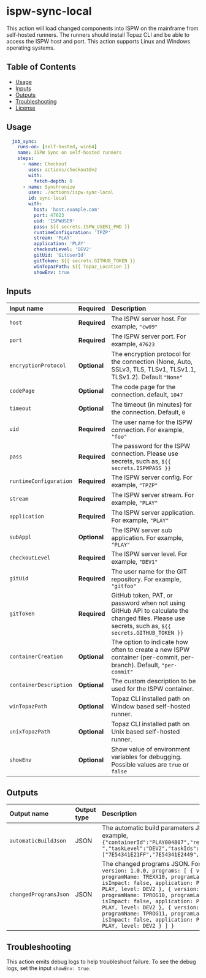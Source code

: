 # ispw-sync-local

This action will load changed components into ISPW on the mainframe from self-hosted runners. The runners should install Topaz CLI and be able to access the ISPW host and port. This action supports Linux and Windows operating systems. 

## Table of Contents
<!-- toc -->

- [Usage](#usage)
- [Inputs](#inputs)
- [Outputs](#outputs)
- [Troubleshooting](#troubleshooting)
- [License](LICENSE.txt)

<!-- tocstop -->


## Usage

```yaml
  job_sync:
    runs-on: [self-hosted, win64]
    name: ISPW Sync on self-hosted runners
    steps:
      - name: Checkout
        uses: actions/checkout@v2
        with:
          fetch-depth: 0
      - name: Synchronize
        uses: ./actions/ispw-sync-local
        id: sync-local
        with:
          host: 'host.example.com'
          port: 47623
          uid: 'ISPWUSER'
          pass: ${{ secrets.ISPW_USER1_PWD }}
          runtimeConfiguration: 'TPZP'
          stream: 'PLAY'
          application: 'PLAY'
          checkoutLevel: 'DEV2'
          gitUid: 'GitUserId'
          gitToken: ${{ secrets.GITHUB_TOKEN }}
          winTopazPath: ${{ Topaz_Location }}
          showEnv: true

```


## Inputs

| Input name | Required | Description |
| :--------- | :------- | :---------- |
| `host` | **Required** | The ISPW server host. For example, `"cw09"` |
| `port` | **Required** | The ISPW server port. For example, `47623` |
| `encryptionProtocol` | **Optional** | The encryption protocol for the connection (None, Auto, SSLv3, TLS, TLSv1, TLSv1.1, TLSv1.2). Default `"None"`
| `codePage` | **Optional** | The code page for the connection. default, `1047` |
| `timeout` | **Optional** | The timeout (in minutes) for the connection. Default, `0` |
| `uid` | **Required** | The user name for the ISPW connection. For example, `"foo"` |
| `pass` | **Required** | The password for the ISPW connection. Please use secrets, such as, `${{ secrets.ISPWPASS }}` |
| `runtimeConfiguration` | **Required** | The ISPW server config. For example, `"TPZP"` |
| `stream` | **Required** | The ISPW server stream. For example, `"PLAY"` |
| `application` | **Required** | The ISPW server application. For example, `"PLAY"` |
| `subAppl` | **Optional** | The ISPW server sub application. For example, `"PLAY"` |
| `checkoutLevel` | **Required** | The ISPW server level. For example, `"DEV1"` |
| `gitUid` | **Required** | The user name for the GIT repository. For example, `"gitfoo"` |
| `gitToken` | **Required** | GitHub token, PAT, or password when not using GitHub API to calculate the changed files. Please use secrets, such as,  `${{ secrets.GITHUB_TOKEN }}` |
| `containerCreation` | **Optional** | The option to indicate how often to create a new ISPW container (per-commit, per-branch). Default, `"per-commit"` |
| `containerDescription` | **Optional** | The custom description to be used for the ISPW container. |
| `winTopazPath` |  **Optional** | Topaz CLI installed path on Window based self-hosted runner. |
| `unixTopazPath` |  **Optional** | Topaz CLI installed path on Unix based self-hosted runner. |
| `showEnv` | **Optional** | Show value of environment variables for debugging. Possible values are `true` or `false` |

## Outputs

| Output name | Output type | Description |
| :---------- | :---------- | :---------- |
| `automaticBuildJson` | JSON | The automatic build parameters JSON. For example, `{"containerId":"PLAY004807","releaseId":" ","taskLevel":"DEV2","taskIds":["7E54341E21FF","7E54341E2449","7E54341E2610"]}`|
| `changedProgramsJson` | JSON | The changed programs JSON. For example, `{ version: 1.0.0, programs: [ { version: 1.0.0, programName: TREXX10, programLanguage: CLST, isImpact: false, application: PLAY, stream: PLAY, level: DEV2 }, { version: 1.0.0, programName: TPROG10, programLanguage: COB, isImpact: false, application: PLAY, stream: PLAY, level: DEV2 }, { version: 1.0.0, programName: TPROG11, programLanguage: COB, isImpact: false, application: PLAY, stream: PLAY, level: DEV2 } ] }`|

## Troubleshooting

This action emits debug logs to help troubleshoot failure. To see the debug logs, set the input `showEnv: true`.
